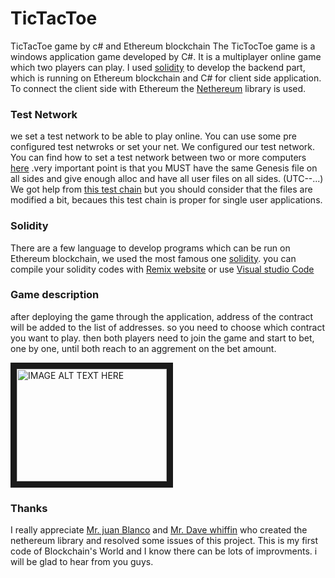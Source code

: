 # TicTacToe
TicTacToe game by c# and Ethereum blockchain
The TicTocToe game is a windows application game developed by C#. It is a multiplayer online game which two players can play.
I used [solidity](https://solidity.readthedocs.io/en/v0.5.2/) to develop the backend part, which is running on Ethereum blockchain and C# for client side application. To connect the client side with Ethereum the [Nethereum](https://github.com/Nethereum) library is used. 
### Test Network
we set a test network to be able to play online. You can use some pre configured test netwroks or set your net. We configured our test network. You can find how
to set a test network between two or more computers [here](https://medium.com/mercuryprotocol/how-to-create-your-own-private-ethereum-blockchain-dad6af82fc9f)
.very important point is that you MUST have the same Genesis file on all sides and give enough alloc and have all user files on all sides. (UTC--...)
We got help from [this test chain](https://github.com/Nethereum/Testchains) but you should consider that the files are modified a bit, becaues this test chain is proper for 
single user applications.
### Solidity 
There are a few language to develop programs which can be run on Ethereum blockchain, we used the most famous one [solidity](https://solidity.readthedocs.io/en/v0.5.2/).
you can compile your solidity codes with [Remix website](https://remix.ethereum.org/) or use [Visual studio Code](https://code.visualstudio.com/)

### Game description
after deploying the game through the application, address of the contract will be added to the list of addresses. so you need to choose which contract you want to play. then both players need to join the game and start to bet, one by one, until both reach to an aggrement on the bet amount. 

<a href="https://www.youtube.com/watch?v=J7PXiK8Ap94
" target="_blank"><img src="http://img.youtube.com/vi/J7PXiK8Ap94/0.jpg" 
alt="IMAGE ALT TEXT HERE" width="240" height="180" border="10" /></a>

### Thanks
I really appreciate [Mr. juan Blanco](https://github.com/juanfranblanco) and [Mr. Dave whiffin](https://github.com/Dave-Whiffin) who created the nethereum library and resolved some issues of this project. This is my first code of Blockchain's World and I know there can be lots of improvments. i will be glad to hear from you guys.  
